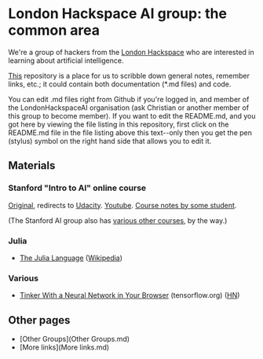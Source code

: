 # London Hackspace AI group: the common area

We're a group of hackers from the [London Hackspace](https://london.hackspace.org.uk/) who are interested in learning about artificial intelligence.

[This](https://github.com/LondonHackspaceAI/common/) repository is a place for us to scribble down general notes, remember links, etc.; it could contain both documentation (*.md files) and code.

You can edit .md files right from Github if you're logged in, and member of the LondonHackspaceAI organisation (ask Christian or another member of this group to become member). If you want to edit the README.md, and you got here by viewing the file listing in this repository, first click on the README.md file in the file listing above this text--only then you get the pen (stylus) symbol on the right hand side that allows you to edit it.

## Materials

### Stanford "Intro to AI" online course

[Original](http://www.ai-class.com/), redirects to [Udacity](https://www.udacity.com/course/intro-to-artificial-intelligence--cs271).
[Youtube](https://www.youtube.com/watch?v=BnIJ7Ba5Sr4&index=1&list=PLE0157B77891C4FE8).
[Course notes by some student](https://github.com/lorenzo-stoakes/stanford-ai).

(The Stanford AI group also has [various other courses](http://ai.stanford.edu/courses/), by the way.)

### Julia

* [The Julia Language](http://julialang.org/) ([Wikipedia](https://en.wikipedia.org/wiki/Julia_%28programming_language%29))

### Various

* [Tinker With a Neural Network in Your Browser](http://playground.tensorflow.org/) (tensorflow.org) ([HN](https://news.ycombinator.com/item?id=11483934))

## Other pages

* [Other Groups](Other Groups.md)
* [More links](More links.md)

